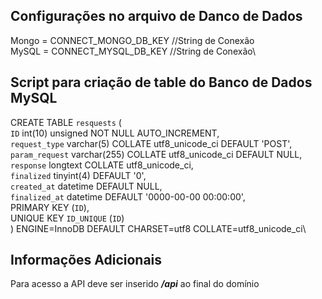 ## Configurações no arquivo de Danco de Dados
Mongo = CONNECT_MONGO_DB_KEY //String de Conexão\
MySQL = CONNECT_MYSQL_DB_KEY //String de Conexão\

## Script para criação de table do Banco de Dados MySQL
CREATE TABLE `resquests` (\
  `ID` int(10) unsigned NOT NULL AUTO_INCREMENT,\
  `request_type` varchar(5) COLLATE utf8_unicode_ci DEFAULT 'POST',\
  `param_request` varchar(255) COLLATE utf8_unicode_ci DEFAULT NULL,\
  `response` longtext COLLATE utf8_unicode_ci,\
  `finalized` tinyint(4) DEFAULT '0',\
  `created_at` datetime DEFAULT NULL,\
  `finalized_at` datetime DEFAULT '0000-00-00 00:00:00',\
  PRIMARY KEY (`ID`),\
  UNIQUE KEY `ID_UNIQUE` (`ID`)\
) ENGINE=InnoDB DEFAULT CHARSET=utf8 COLLATE=utf8_unicode_ci\

## Informações Adicionais
Para acesso a API deve ser inserido _**/api**_ ao final do domínio